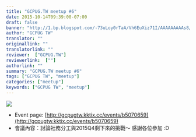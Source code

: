 ```yaml
---
title: "GCPUG.TW meetup #6"
date: 2015-10-14T09:39:00-07:00
draft: false
banner: "http://1.bp.blogspot.com/-73uLoy0rTaA/Vh6EuXiz71I/AAAAAAAAAs8/SkG998_qyRg/s640/Photo_-_Google_Photos.png"
author: "GCPUG TW"
translator: ""
originallink: ""
translatorlink: ""
reviewer:  ["GCPUG.TW"]
reviewerlink:  [""]
authorlink: ""
summary: "GCPUG.TW meetup #6"
tags: ["GCPUG TW", "meetup"]
categories: ["meetup"]
keywords: ["GCPUG TW", "meetup"]
---
```


[![](http://1.bp.blogspot.com/-73uLoy0rTaA/Vh6EuXiz71I/AAAAAAAAAs8/SkG998_qyRg/s640/Photo_-_Google_Photos.png)](http://1.bp.blogspot.com/-73uLoy0rTaA/Vh6EuXiz71I/AAAAAAAAAs8/SkG998_qyRg/s1600/Photo_-_Google_Photos.png)

  
  

*   Event page: [http://gcpugtw.kktix.cc/events/b5070659](http://gcpugtw.kktix.cc/events/b5070659)
*   會議內容：討論社務分工與2015Q4剩下來的挑戰～ 感謝各位參加 :D